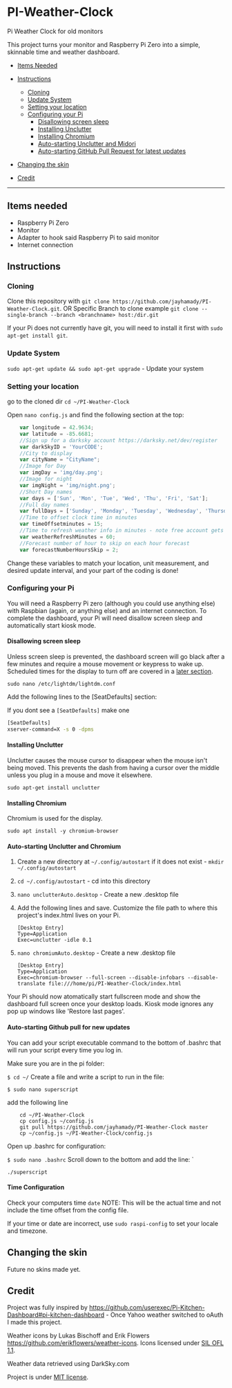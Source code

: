 # PI-Weather-Clock
Pi Weather Clock for old monitors

This project turns your monitor and Raspberry Pi Zero into a simple, skinnable time and weather dashboard.

+ [Items Needed](#itemsNeeded)
+ [Instructions](#instructions)
    - [Cloning](#cloning)
    - [Update System](#updatingSystem)
    <!-- - [Fulfilling requirements](#fulfillingRequirements) -->
    - [Setting your location](#settingYourLocation)
    - [Configuring your Pi](#configuringYourPi)
        * [Disallowing screen sleep](#disallowingScreenSleep)
        * [Installing Unclutter](#hidingCursor)
        * [Installing Chromium](#installingChromium)
        * [Auto-starting Unclutter and Midori](#autoStartingChromium)
        * [Auto-starting GitHub Pull Request for latest updates](#autoStartingGitHubPull)
        
    <!-- - [Scheduling screen sleep](#scheduling) -->
+ [Changing the skin](#changingTheSkin)
+ [Credit](#credit) 

* * *

## <a name="itemsNeeded"></a>Items needed

+ Raspberry Pi Zero
+ Monitor
+ Adapter to hook said Raspberry Pi to said monitor
+ Internet connection

## <a name="instructions"></a>Instructions

### <a name="cloning"></a>Cloning

Clone this repository with `git clone https://github.com/jayhamady/PI-Weather-Clock.git`.
OR
Specific Branch to clone example `git clone --single-branch --branch <branchname> host:/dir.git`

If your Pi does not currently have git, you will need to install it first with `sudo apt-get install git`.

### <a name="updatingSystem"></a>Update System

 `sudo apt-get update && sudo apt-get upgrade` - Update your system


<!--### <a name="fulfillingRequirements"></a>Fulfilling requirements

This project is not distributed with its dependencies; however, [Bower](http://bower.io/) will automatically pull them in.

 1. `sudo apt-get update && sudo apt-get upgrade` - Update your system
2. Install Node Package Manager (required for Bower) 

  ##### Raspberry Pi Zero

  ```
  wget https://nodejs.org/dist/v4.0.0/node-v4.0.0-linux-armv6l.tar.gz 
  tar -xvf node-v4.0.0-linux-armv6l.tar.gz 
  cd node-v4.0.0-linux-armv6l
  sudo cp -R * /usr/local/
  ```

  <a href="http://blog.wia.io/installing-node-js-v4-0-0-on-a-raspberry-pi/">Node install instructions</a> by <a href="http://blog.wia.io/author/conall/">Conall Laverty</a>
    

3. `sudo npm install -g bower` - Install Bower
4. `cd ~/PI-Weather-Clock` - cd into the directory of the cloned project
5. `bower install` - Install the project's dependencies -->

### <a name="settingYourLocation"></a>Setting your location

go to the cloned dir `cd ~/PI-Weather-Clock`

Open `nano config.js` and find the following section at the top:

```javascript
    var longitude = 42.9634;
    var latitude = -85.6681;
    //Sign up for a darksky account https://darksky.net/dev/register
    var darkSkyID = 'YourCODE';
    //City to display 
    var cityName = "CityName";
    //Image for Day
    var imgDay = 'img/day.png';
    //Image for night
    var imgNight = 'img/night.png';
    //Short Day names
    var days = ['Sun', 'Mon', 'Tue', 'Wed', 'Thu', 'Fri', 'Sat'];
    //Full day names
    var fullDays = ['Sunday', 'Monday', 'Tuesday', 'Wednesday', 'Thursday', 'Friday', 'Saturday'];
    //Time to offset clock time in minutes
    var timeOffsetminutes = 15;
    //Time to refresh weather info in minutes - note free account gets 1000 a day
    var weatherRefreshMinutes = 60;
    //Forecast number of hour to skip on each hour forecast
    var forecastNumberHoursSkip = 2;
```

Change these variables to match your location, unit measurement, and desired update interval, and your part of the coding is done!

### <a name="configuringYourPi"></a>Configuring your Pi

You will need a Raspberry Pi zero (although you could use anything else) with Raspbian (again, or anything else) and an internet connection. To complete the dashboard, your Pi will need disallow screen sleep and automatically start kiosk mode.

#### <a name="disallowingScreenSleep"></a>Disallowing screen sleep

Unless screen sleep is prevented, the dashboard screen will go black after a few minutes and require a mouse movement or keypress to wake up. Scheduled times for the display to turn off are covered in a [later section](#scheduling).

`sudo nano /etc/lightdm/lightdm.conf`

Add the following lines to the [SeatDefaults] section:

If you dont see a `[SeatDefaults]` make one
```bash
[SeatDefaults]
xserver-command=X -s 0 -dpms
```
#### <a name="hideCursor"></a>Installing Unclutter

Unclutter causes the mouse cursor to disappear when the mouse isn't being moved. This prevents the dash from having a cursor over the middle unless you plug in a mouse and move it elsewhere.

`sudo apt-get install unclutter`

#### <a name="installingChromium"></a>Installing Chromium

Chromium is used for the display.

`sudo apt install -y chromium-browser`

#### <a name="autoStartingChromium"></a>Auto-starting Unclutter and Chromium

1. Create a new directory at `~/.config/autostart` if it does not exist - `mkdir ~/.config/autostart`
2. `cd ~/.config/autostart` - cd into this directory
3. `nano unclutterAuto.desktop` - Create a new .desktop file
4. Add the following lines and save. Customize the file path to where this project's index.html lives on your Pi.

	```
	[Desktop Entry]
	Type=Application
	Exec=unclutter -idle 0.1
	```
5. `nano chromiumAuto.desktop` - Create a new .desktop file

	```
	[Desktop Entry]
	Type=Application
	Exec=chromium-browser --full-screen --disable-infobars --disable-translate file:///home/pi/PI-Weather-Clock/index.html
	```
Your Pi should now atomatically start fullscreen mode and show the dashboard full screen once your desktop loads.  Kiosk mode ignores any pop up windows like 'Restore last pages'.

#### <a name="autoStartingGitHubPull"></a>Auto-starting Github pull for new updates

You can add your script executable command to the bottom of .bashrc that will run your script every time you log in.

Make sure you are in the pi folder:

`$ cd ~/`
Create a file and write a script to run in the file:

`$ sudo nano superscript`

add the following line 
```
    cd ~/PI-Weather-Clock
    cp config.js ~/config.js
    git pull https://github.com/jayhamady/PI-Weather-Clock master
    cp ~/config.js ~/PI-Weather-Clock/config.js
```
Open up .bashrc for configuration:

`$ sudo nano .bashrc`
Scroll down to the bottom and add the line: `
```
./superscript
```




#### <a name="TimeConfig"></a>Time Configuration

Check your computers time `date` NOTE: This will be the actual time and not include the time offset from the config file.

If your time or date are incorrect, use `sudo raspi-config` to set your locale and timezone.

<!-- ### <a name="scheduling"></a>Scheduling screen sleep

If you don't want your display to run 24/7, you can use cron jobs to fire a pair of included bash scripts: screenOff.sh and screenOn.sh. Please ensure you've completed the [Disallowing screen sleep](#disallowingScreenSleep) step above in order to keep the display always on during the times it's scheduled to be on.

1. `cd` into your Pi-Kitchen-Dashboard directory and set both scripts to executable
	
	```bash
	chmod +x screenOff.sh
	chmod +x screenOn.sh
	```

2. Run `crontab -e` and add cronjobs to the end using the provided scripts. If you're not comfortable writing cronjobs manually, you can use a <a href="http://cron.nmonitoring.com/cron-generator.html">crontab generator</a>. The following lines, for example, shut off the display at 11:00PM each night and turn it back on at 6:00AM. Be sure to edit the file paths if necessary.
	
	```
	0 23 * * * /home/pi/Pi-Kitchen-Dashboard/screenOff.sh
	0 6 * * * /home/pi/Pi-Kitchen-Dashboard/screenOn.sh
	``` -->

## <a name="changingTheSkin"></a>Changing the skin

Future no skins made yet.

## <a name="credit"></a>Credit

Project was fully inspired by https://github.com/userexec/Pi-Kitchen-Dashboard#pi-kitchen-dashboard - Once Yahoo weather switched to oAuth I made this project.

Weather icons by Lukas Bischoff and Erik Flowers https://github.com/erikflowers/weather-icons. Icons licensed under [SIL OFL 1.1](http://scripts.sil.org/OFL).  

Weather data retrieved using DarkSky.com  

Project is under [MIT license](http://choosealicense.com/licenses/mit/).  
